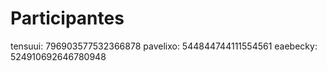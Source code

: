 # Participantes
tensuui: 796903577532366878
pavelixo: 544844744111554561
eaebecky: 524910692646780948
